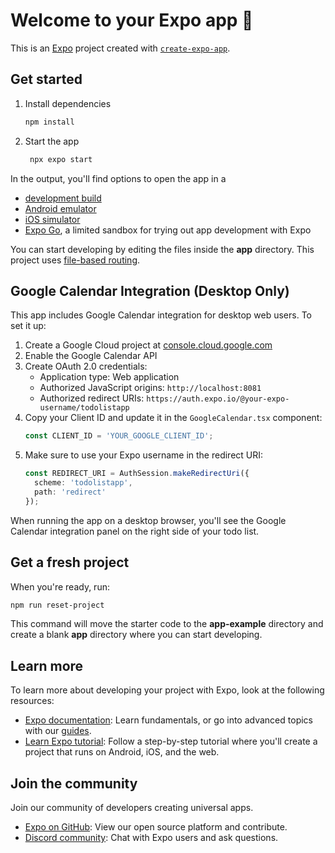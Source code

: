 # Welcome to your Expo app 👋

This is an [Expo](https://expo.dev) project created with [`create-expo-app`](https://www.npmjs.com/package/create-expo-app).

## Get started

1. Install dependencies

   ```bash
   npm install
   ```

2. Start the app

   ```bash
    npx expo start
   ```

In the output, you'll find options to open the app in a

- [development build](https://docs.expo.dev/develop/development-builds/introduction/)
- [Android emulator](https://docs.expo.dev/workflow/android-studio-emulator/)
- [iOS simulator](https://docs.expo.dev/workflow/ios-simulator/)
- [Expo Go](https://expo.dev/go), a limited sandbox for trying out app development with Expo

You can start developing by editing the files inside the **app** directory. This project uses [file-based routing](https://docs.expo.dev/router/introduction).

## Google Calendar Integration (Desktop Only)

This app includes Google Calendar integration for desktop web users. To set it up:

1. Create a Google Cloud project at [console.cloud.google.com](https://console.cloud.google.com/)
2. Enable the Google Calendar API
3. Create OAuth 2.0 credentials:
   - Application type: Web application
   - Authorized JavaScript origins: `http://localhost:8081`
   - Authorized redirect URIs: `https://auth.expo.io/@your-expo-username/todolistapp`
4. Copy your Client ID and update it in the `GoogleCalendar.tsx` component:
   ```typescript
   const CLIENT_ID = 'YOUR_GOOGLE_CLIENT_ID';
   ```
5. Make sure to use your Expo username in the redirect URI:
   ```typescript
   const REDIRECT_URI = AuthSession.makeRedirectUri({
     scheme: 'todolistapp',
     path: 'redirect'
   });
   ```

When running the app on a desktop browser, you'll see the Google Calendar integration panel on the right side of your todo list.

## Get a fresh project

When you're ready, run:

```bash
npm run reset-project
```

This command will move the starter code to the **app-example** directory and create a blank **app** directory where you can start developing.

## Learn more

To learn more about developing your project with Expo, look at the following resources:

- [Expo documentation](https://docs.expo.dev/): Learn fundamentals, or go into advanced topics with our [guides](https://docs.expo.dev/guides).
- [Learn Expo tutorial](https://docs.expo.dev/tutorial/introduction/): Follow a step-by-step tutorial where you'll create a project that runs on Android, iOS, and the web.

## Join the community

Join our community of developers creating universal apps.

- [Expo on GitHub](https://github.com/expo/expo): View our open source platform and contribute.
- [Discord community](https://chat.expo.dev): Chat with Expo users and ask questions.
